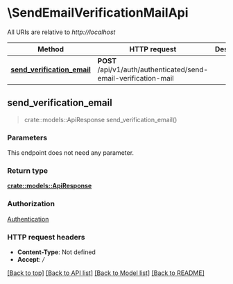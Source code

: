 # \SendEmailVerificationMailApi

All URIs are relative to *http://localhost*

Method | HTTP request | Description
------------- | ------------- | -------------
[**send_verification_email**](SendEmailVerificationMailApi.md#send_verification_email) | **POST** /api/v1/auth/authenticated/send-email-verification-mail | 



## send_verification_email

> crate::models::ApiResponse send_verification_email()


### Parameters

This endpoint does not need any parameter.

### Return type

[**crate::models::ApiResponse**](ApiResponse.md)

### Authorization

[Authentication](../README.md#Authentication)

### HTTP request headers

- **Content-Type**: Not defined
- **Accept**: */*

[[Back to top]](#) [[Back to API list]](../README.md#documentation-for-api-endpoints) [[Back to Model list]](../README.md#documentation-for-models) [[Back to README]](../README.md)

